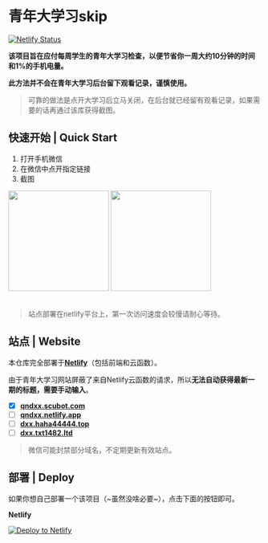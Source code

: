 # 青年大学习skip

[![Netlify Status](https://api.netlify.com/api/v1/badges/93a7e121-af8d-46d0-9019-32b69ba447d6/deploy-status)](https://app.netlify.com/sites/qndxx/deploys)

**该项目旨在应付每周学生的青年大学习检查，以便节省你一周大约10分钟的时间和1%的手机电量。**

**此方法并不会在青年大学习后台留下观看记录，谨慎使用。**

> 可靠的做法是点开大学习后立马关闭，在后台就已经留有观看记录，如果需要的话再通过该库获得截图。

## 快速开始 | Quick Start

1. 打开手机微信
2. 在微信中点开指定链接
3. 截图

<table border="0" class="table">
<tr>
<tl>
<img src=https://imgbed.scubot.com/image/c1b95e78c6dd48fd53abcd245360f691.jpg width=200 />
</tl>
<tl>
<img src=https://imgbed.scubot.com/image/93577d4483f9729873d93c4318303247.jpg width=200 />
</tl>
</tr>
</table>

> 站点部署在netlify平台上，第一次访问速度会较慢请耐心等待。

## 站点 | Website

本仓库完全部署于[**Netlify**](https://app.netlify.com/sites/qndxx/overview)（包括前端和云函数）。

由于青年大学习网站屏蔽了来自Netlify云函数的请求，所以**无法自动获得最新一期的标题，需要手动输入**。


- [x] [**qndxx.scubot.com**](https://qndxx.scubot.com)
- [ ] [**qndxx.netlify.app**](https://qndxx.netlify.app)
- [ ] [**dxx.haha44444.top**](https://dxx.haha44444.top)
- [ ] [**dxx.txt1482.ltd**](https://dxx.txt1482.ltd)

> 微信可能封禁部分域名，不定期更新有效站点。


## 部署 | Deploy

如果你想自己部署一个该项目（~虽然没啥必要~），点击下面的按钮即可。

**Netlify**

[![Deploy to Netlify](https://www.netlify.com/img/deploy/button.svg)](https://app.netlify.com/start/deploy?repository=https://github.com/hx-w/qndxx)
